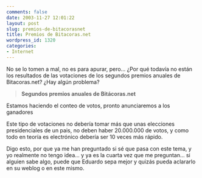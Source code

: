 ```yaml
---
comments: false
date: 2003-11-27 12:01:22
layout: post
slug: premios-de-bitacorasnet
title: Premios de Bitacoras.net
wordpress_id: 1320
categories:
- Internet
---
```


No se lo tomen a mal, no es para apurar, pero… ¿Por qué todavía no están los resultados de las votaciones de los segundos premios anuales de Bitacoras.net? ¿Hay algún problema?





> **Segundos premios anuales de Bitácoras.net**  

Estamos haciendo el conteo de votos, pronto anunciaremos a los ganadores





Este tipo de votaciones no debería tomar más que unas elecciones presidenciales de un pais, no deben haber 20.000.000 de votos, y como todo en teoría es electrónico debería ser 10 veces más rápido.





Digo esto, por que ya me han preguntado si sé que pasa con este tema, y yo realmente no tengo idea… y ya es la cuarta vez que me preguntan… si alguien sabe algo, puede que Eduardo sepa mejor y quizás pueda aclararlo en su weblog o en este mismo.




 
